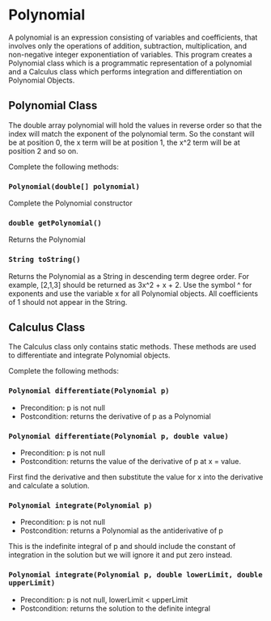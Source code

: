 # Polynomial

A polynomial is an expression consisting of variables and coefficients, that involves only the operations of addition, subtraction, multiplication, and non-negative integer exponentiation of variables. This program creates a Polynomial class which is a programmatic representation of a polynomial and a Calculus class which performs integration and differentiation on Polynomial Objects.

## Polynomial Class

The double array polynomial will hold the values in reverse order so that the index will match the exponent of the polynomial term. So the constant will be at position 0, the x term will be at position 1, the x^2 term will be at position 2 and so on.

Complete the following methods:

### `Polynomial(double[] polynomial)`

Complete the Polynomial constructor

### `double getPolynomial()`

Returns the Polynomial

### `String toString()`

Returns the Polynomial as a String in descending term degree order. For example, [2,1,3] should be returned as 3x^2 + x + 2. Use the symbol ^ for exponents and use the variable x for all Polynomial objects. All coefficients of 1 should not appear in the String.


## Calculus Class

The Calculus class only contains static methods. These methods are used to differentiate and integrate Polynomial objects.

Complete the following methods:

### `Polynomial differentiate(Polynomial p)`

- Precondition: p is not null
- Postcondition: returns the derivative of p as a Polynomial

### `Polynomial differentiate(Polynomial p, double value)`

- Precondition: p is not null
- Postcondition: returns the value of the derivative of p at x = value. 

First find the derivative and then substitute the value for x into the derivative and calculate a solution.

### `Polynomial integrate(Polynomial p)`

- Precondition: p is not null
- Postcondition: returns a Polynomial as the antiderivative of p

This is the indefinite integral of p and should include the constant of integration in the solution but we will ignore it and put zero instead.

### `Polynomial integrate(Polynomial p, double lowerLimit, double upperLimit)`

- Precondition: p is not null, lowerLimit < upperLimit
- Postcondition: returns the solution to the definite integral